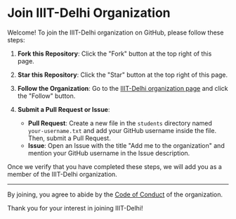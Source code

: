 # Join IIIT-Delhi Organization

Welcome! To join the IIIT-Delhi organization on GitHub, please follow these steps:

1. **Fork this Repository**: Click the "Fork" button at the top right of this page.

2. **Star this Repository**: Click the "Star" button at the top right of this page.

3. **Follow the Organization**: Go to the [IIIT-Delhi organization page](https://github.com/IIIT-Delhi) and click the "Follow" button.

4. **Submit a Pull Request or Issue**:
   - **Pull Request**: Create a new file in the `students` directory named `your-username.txt` and add your GitHub username inside the file. Then, submit a Pull Request.
   - **Issue**: Open an Issue with the title "Add me to the organization" and mention your GitHub username in the Issue description.

Once we verify that you have completed these steps, we will add you as a member of the IIIT-Delhi organization.

---

By joining, you agree to abide by the [Code of Conduct](CODE_OF_CONDUCT.md) of the organization.

Thank you for your interest in joining IIIT-Delhi!